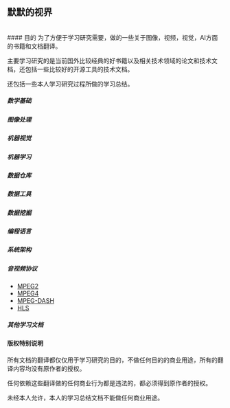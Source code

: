 ## 默默的视界
<br>
#### 目的
为了方便于学习研究需要，做的一些关于图像，视频，视觉，AI方面的书籍和文档翻译。

主要学习研究的是当前国外比较经典的好书籍以及相关技术领域的论文和技术文档，还包括一些比较好的开源工具的技术文档。

还包括一些本人学习研究过程所做的学习总结。

##### 数学基础

##### 图像处理

##### 机器视觉

##### 机器学习

##### 数据仓库

##### 数据工具

##### 数据挖掘

##### 编程语言

##### 系统架构

##### 音视频协议
* [MPEG2](?file=090-音视频协议/001-MPEG2/001-介绍 "介绍")
* [MPEG4](／?file=090-音视频协议/MPEG2)
* [MPEG-DASH](／?file=090-音视频协议/MPEG2)
* [HLS](／?file=090-音视频协议/MPEG2)

##### 其他学习文档

#### 版权特别说明
所有文档的翻译都仅仅用于学习研究的目的，不做任何目的的商业用途，所有的翻译内容均没有原作者的授权。

任何依赖这些翻译做的任何商业行为都是违法的，都必须得到原作者的授权。

未经本人允许，本人的学习总结文档不能做任何商业用途。
